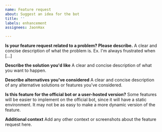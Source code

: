 ```yaml
---
name: Feature request
about: Suggest an idea for the bot
title: ''
labels: enhancement
assignees: JaonHax

---
```


**Is your feature request related to a problem? Please describe.**
A clear and concise description of what the problem is. Ex. I'm always frustrated when [...]

**Describe the solution you'd like**
A clear and concise description of what you want to happen.

**Describe alternatives you've considered**
A clear and concise description of any alternative solutions or features you've considered.

**Is this feature for the official bot or a user-hosted version?**
Some features will be easier to implement on the official bot, since it will have a static environment. It may not be as easy to make a more dynamic version of the feature.

**Additional context**
Add any other context or screenshots about the feature request here.
